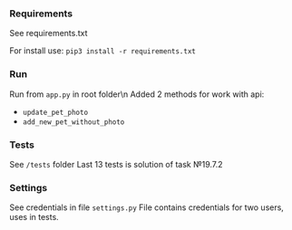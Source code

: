### Requirements

See requirements.txt

For install use:
`pip3 install -r requirements.txt`

### Run

Run from `app.py` in root folder\n
Added 2 methods for work with api:
- `update_pet_photo`
- `add_new_pet_without_photo`

### Tests

See `/tests` folder
Last 13 tests is solution of task №19.7.2

### Settings

See credentials in file `settings.py`
File contains credentials for two users, uses in tests.
